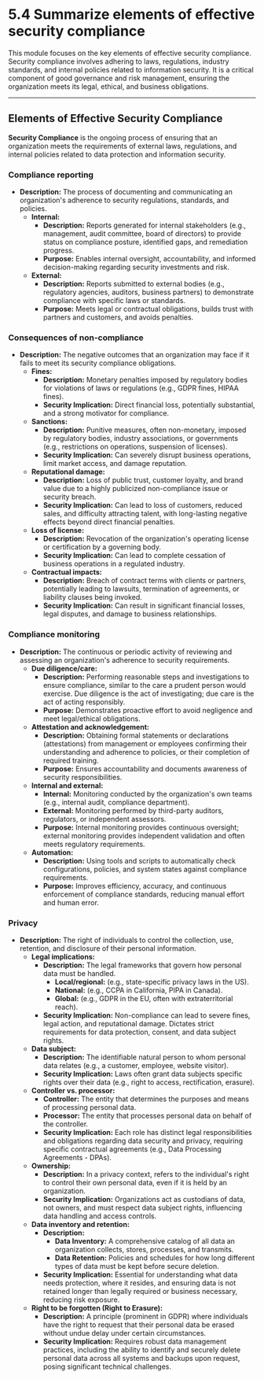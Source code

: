 # 5.4 Summarize elements of effective security compliance

This module focuses on the key elements of effective security compliance. Security compliance involves adhering to laws, regulations, industry standards, and internal policies related to information security. It is a critical component of good governance and risk management, ensuring the organization meets its legal, ethical, and business obligations.

---

## Elements of Effective Security Compliance

**Security Compliance** is the ongoing process of ensuring that an organization meets the requirements of external laws, regulations, and internal policies related to data protection and information security.

### Compliance reporting

* **Description:** The process of documenting and communicating an organization's adherence to security regulations, standards, and policies.
    * **Internal:**
        * **Description:** Reports generated for internal stakeholders (e.g., management, audit committee, board of directors) to provide status on compliance posture, identified gaps, and remediation progress.
        * **Purpose:** Enables internal oversight, accountability, and informed decision-making regarding security investments and risk.
    * **External:**
        * **Description:** Reports submitted to external bodies (e.g., regulatory agencies, auditors, business partners) to demonstrate compliance with specific laws or standards.
        * **Purpose:** Meets legal or contractual obligations, builds trust with partners and customers, and avoids penalties.

### Consequences of non-compliance

* **Description:** The negative outcomes that an organization may face if it fails to meet its security compliance obligations.
    * **Fines:**
        * **Description:** Monetary penalties imposed by regulatory bodies for violations of laws or regulations (e.g., GDPR fines, HIPAA fines).
        * **Security Implication:** Direct financial loss, potentially substantial, and a strong motivator for compliance.
    * **Sanctions:**
        * **Description:** Punitive measures, often non-monetary, imposed by regulatory bodies, industry associations, or governments (e.g., restrictions on operations, suspension of licenses).
        * **Security Implication:** Can severely disrupt business operations, limit market access, and damage reputation.
    * **Reputational damage:**
        * **Description:** Loss of public trust, customer loyalty, and brand value due to a highly publicized non-compliance issue or security breach.
        * **Security Implication:** Can lead to loss of customers, reduced sales, and difficulty attracting talent, with long-lasting negative effects beyond direct financial penalties.
    * **Loss of license:**
        * **Description:** Revocation of the organization's operating license or certification by a governing body.
        * **Security Implication:** Can lead to complete cessation of business operations in a regulated industry.
    * **Contractual impacts:**
        * **Description:** Breach of contract terms with clients or partners, potentially leading to lawsuits, termination of agreements, or liability clauses being invoked.
        * **Security Implication:** Can result in significant financial losses, legal disputes, and damage to business relationships.

### Compliance monitoring

* **Description:** The continuous or periodic activity of reviewing and assessing an organization's adherence to security requirements.
    * **Due diligence/care:**
        * **Description:** Performing reasonable steps and investigations to ensure compliance, similar to the care a prudent person would exercise. Due diligence is the act of investigating; due care is the act of acting responsibly.
        * **Purpose:** Demonstrates proactive effort to avoid negligence and meet legal/ethical obligations.
    * **Attestation and acknowledgement:**
        * **Description:** Obtaining formal statements or declarations (attestations) from management or employees confirming their understanding and adherence to policies, or their completion of required training.
        * **Purpose:** Ensures accountability and documents awareness of security responsibilities.
    * **Internal and external:**
        * **Internal:** Monitoring conducted by the organization's own teams (e.g., internal audit, compliance department).
        * **External:** Monitoring performed by third-party auditors, regulators, or independent assessors.
        * **Purpose:** Internal monitoring provides continuous oversight; external monitoring provides independent validation and often meets regulatory requirements.
    * **Automation:**
        * **Description:** Using tools and scripts to automatically check configurations, policies, and system states against compliance requirements.
        * **Purpose:** Improves efficiency, accuracy, and continuous enforcement of compliance standards, reducing manual effort and human error.

### Privacy

* **Description:** The right of individuals to control the collection, use, retention, and disclosure of their personal information.
    * **Legal implications:**
        * **Description:** The legal frameworks that govern how personal data must be handled.
            * **Local/regional:** (e.g., state-specific privacy laws in the US).
            * **National:** (e.g., CCPA in California, PIPA in Canada).
            * **Global:** (e.g., GDPR in the EU, often with extraterritorial reach).
        * **Security Implication:** Non-compliance can lead to severe fines, legal action, and reputational damage. Dictates strict requirements for data protection, consent, and data subject rights.
    * **Data subject:**
        * **Description:** The identifiable natural person to whom personal data relates (e.g., a customer, employee, website visitor).
        * **Security Implication:** Laws often grant data subjects specific rights over their data (e.g., right to access, rectification, erasure).
    * **Controller vs. processor:**
        * **Controller:** The entity that determines the purposes and means of processing personal data.
        * **Processor:** The entity that processes personal data on behalf of the controller.
        * **Security Implication:** Each role has distinct legal responsibilities and obligations regarding data security and privacy, requiring specific contractual agreements (e.g., Data Processing Agreements - DPAs).
    * **Ownership:**
        * **Description:** In a privacy context, refers to the individual's right to control their own personal data, even if it is held by an organization.
        * **Security Implication:** Organizations act as custodians of data, not owners, and must respect data subject rights, influencing data handling and access controls.
    * **Data inventory and retention:**
        * **Description:**
            * **Data Inventory:** A comprehensive catalog of all data an organization collects, stores, processes, and transmits.
            * **Data Retention:** Policies and schedules for how long different types of data must be kept before secure deletion.
        * **Security Implication:** Essential for understanding what data needs protection, where it resides, and ensuring data is not retained longer than legally required or business necessary, reducing risk exposure.
    * **Right to be forgotten (Right to Erasure):**
        * **Description:** A principle (prominent in GDPR) where individuals have the right to request that their personal data be erased without undue delay under certain circumstances.
        * **Security Implication:** Requires robust data management practices, including the ability to identify and securely delete personal data across all systems and backups upon request, posing significant technical challenges.
